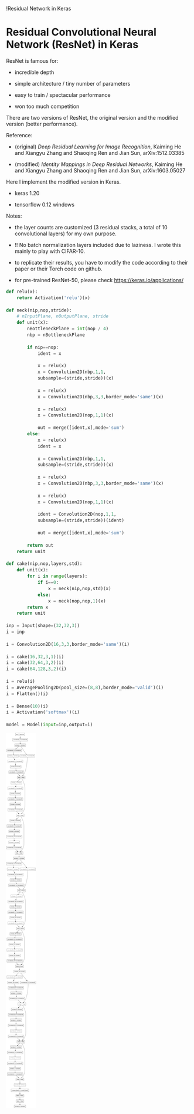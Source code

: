 !Residual Network in Keras

# Residual Convolutional Neural Network (ResNet) in Keras

ResNet is famous for:

- incredible depth

- simple architecture / tiny number of parameters

- easy to train / spectacular performance

- won too much competition

There are two versions of ResNet, the original version and the modified version (better performance).

Reference:

- (original) *Deep Residual Learning for Image Recognition*, Kaiming He and Xiangyu Zhang and Shaoqing Ren and Jian Sun, arXiv:1512.03385

- (modified) *Identity Mappings in Deep Residual Networks*, Kaiming He and Xiangyu Zhang and Shaoqing Ren and Jian Sun, arXiv:1603.05027



Here I implement the modified version in Keras.

- keras 1.20

- tensorflow 0.12 windows

Notes:

- the layer counts are customized (3 residual stacks, a total of 10 convolutional layers) for my own purpose.

- !! No batch normalization layers included due to laziness. I wrote this mainly to play with CIFAR-10.

- to replicate their results, you have to modify the code according to their paper or their Torch code on github.

- for pre-trained ResNet-50, please check <https://keras.io/applications/>

```python
def relu(x):
    return Activation('relu')(x)

def neck(nip,nop,stride):
    # nInputPlane, nOutputPlane, stride
    def unit(x):
        nBottleneckPlane = int(nop / 4)
        nbp = nBottleneckPlane

        if nip==nop:
            ident = x

            x = relu(x)
            x = Convolution2D(nbp,1,1,
            subsample=(stride,stride))(x)

            x = relu(x)
            x = Convolution2D(nbp,3,3,border_mode='same')(x)

            x = relu(x)
            x = Convolution2D(nop,1,1)(x)

            out = merge([ident,x],mode='sum')
        else:
            x = relu(x)
            ident = x

            x = Convolution2D(nbp,1,1,
            subsample=(stride,stride))(x)

            x = relu(x)
            x = Convolution2D(nbp,3,3,border_mode='same')(x)

            x = relu(x)
            x = Convolution2D(nop,1,1)(x)

            ident = Convolution2D(nop,1,1,
            subsample=(stride,stride))(ident)

            out = merge([ident,x],mode='sum')

        return out
    return unit

def cake(nip,nop,layers,std):
    def unit(x):
        for i in range(layers):
            if i==0:
                x = neck(nip,nop,std)(x)
            else:
                x = neck(nop,nop,1)(x)
        return x
    return unit

inp = Input(shape=(32,32,3))
i = inp

i = Convolution2D(16,3,3,border_mode='same')(i)

i = cake(16,32,3,1)(i)
i = cake(32,64,3,2)(i)
i = cake(64,128,3,2)(i)

i = relu(i)
i = AveragePooling2D(pool_size=(8,8),border_mode='valid')(i)
i = Flatten()(i)

i = Dense(10)(i)
i = Activation('softmax')(i)

model = Model(input=inp,output=i)
```
![](res_model2.png)
